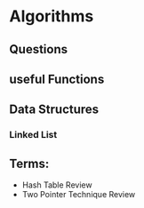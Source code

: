 # Algorithms
## Questions
## useful Functions
## Data Structures
### Linked List


## Terms:
 - Hash Table Review
 - Two Pointer Technique Review